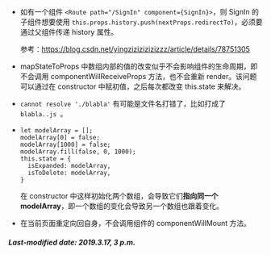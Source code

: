 + 如有一个组件 `<Route path="/SignIn" component={SignIn}>`，则 SignIn 的子组件想要使用 `this.props.history.push(nextProps.redirectTo)`，必须要通过父组件传递 history 属性。

  参考：https://blog.csdn.net/yingzizizizizizzz/article/details/78751305

+ mapStateToProps 中数组内部的值的改变似乎不会影响组件的生命周期，即不会调用 componentWillReceiveProps 方法，也不会重新 render。该问题可以通过在 constructor 中赋初值，之后每次都改变 this.state 来解决。

+ `cannot resolve './blabla'` 有可能是文件名打错了，比如打成了 `blabla..js `。

+ ```react
  let modelArray = [];
  modelArray[0] = false;
  modelArray[1000] = false;
  modelArray.fill(false, 0, 1000);
  this.state = {
  	isExpanded: modelArray,
  	isToDelete: modelArray,
  }
  ```

  在 constructor 中这样初始化两个数组，会导致它们**指向同一个 modelArray**，即一个数组的变化会导致另一个数组也跟着变化。

+ 在当前页面重定向回自身，不会调用组件的 componentWillMount 方法。

##### Last-modified date: 2019.3.17, 3 p.m.

